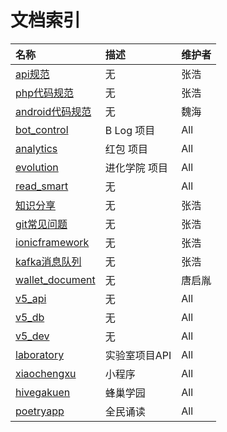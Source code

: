 # 文档索引



| 名称             |  描述        |  维护者 |
| :--------         | :---------       |:----------------|
|[api规范](../../standard_api/_book)|无|张浩|
|[php代码规范](../../standard_code_php/_book)|无|张浩|
|[android代码规范](../../standard_code_android/_book)|无|魏海|
|[bot_control](../../bot_control/_book)|B Log 项目|All|
|[analytics](../../analytics/_book)|红包 项目|All|
|[evolution](../../evolution/_book)|进化学院 项目|All|
|[read_smart](../../read_smart/_book)|无|All|
|[知识分享](../../dev_get/_book)|无|张浩|
|[git常见问题](../../git_document/_book)|无|张浩|
|[ionicframework](../../ionic_framework/_book)|无|张浩|
|[kafka消息队列](../../kafka_document/_book)|无|张浩|
|[wallet_document](../../wallet_document/_book)|无|唐启胤|
|[v5_api](../../v5_api/_book)|无|All|
|[v5_db](../../v5_db/_book)|无|All|
|[v5_dev](../../v5_dev/_book)|无|All|
|[laboratory](../../laboratory/_book)|实验室项目API|All|
|[xiaochengxu](../../xiaochengxu/_book)|小程序|All|
|[hivegakuen](../../hivegakuen/_book)|蜂巢学园|All|
|[poetryapp](../../poetryapp/_book)|全民诵读|All|